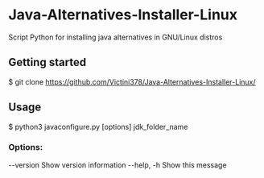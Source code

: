 # Java-Alternatives-Installer-Linux

Script Python for installing java alternatives in GNU/Linux distros 

## Getting started

$ git clone https://github.com/Victini378/Java-Alternatives-Installer-Linux/

## Usage

$ python3 javaconfigure.py [options] jdk_folder_name
    
### Options:
--version Show version information
--help, -h Show this message
